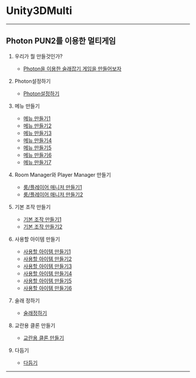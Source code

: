 # Unity3DMulti
--------------------------------------
Photon PUN2를 이용한 멀티게임
----------------    

1. 우리가 뭘 만들것인가?
   * [Photon을 이용한 술래잡기 게임을 만들어보자](lecture/lecture1-1.md)
   
2. Photon설정하기
   * [Photon설정하기](lecture/lecture2-1.md)
   
3. 메뉴 만들기
   * [메뉴 만들기1](lecture/lecture3-1.md)
   * [메뉴 만들기2](lecture/lecture3-2.md)   
   * [메뉴 만들기3](lecture/lecture3-3.md)   
   * [메뉴 만들기4](lecture/lecture3-4.md)   
   * [메뉴 만들기5](lecture/lecture3-5.md)  
   * [메뉴 만들기6](lecture/lecture3-6.md)   
   * [메뉴 만들기7](lecture/lecture3-7.md)   

4. Room Manager와 Player Manager 만들기
   * [룸/플레이어 매니저 만들기1](lecture/lecture4-1.md)   
   * [룸/플레이어 매니저 만들기2](lecture/lecture4-2.md)    
   
5. 기본 조작 만들기
   * [기본 조작 만들기1](lecture/lecture5-1.md)
   * [기본 조작 만들기2](lecture/lecture5-2.md)

6. 사용할 아이템 만들기
   * [사용할 아이템 만들기1](lecture/lecture6-1.md)    
   * [사용할 아이템 만들기2](lecture/lecture6-2.md)      
   * [사용할 아이템 만들기3](lecture/lecture6-3.md)      
   * [사용할 아이템 만들기4](lecture/lecture6-4.md)     
   * [사용할 아이템 만들기5](lecture/lecture6-5.md)     
   * [사용할 아이템 만들기6](lecture/lecture6-6.md)     
   
   
7. 술래 정하기
   * [술래정하기](lecture/lecture7-1.md)

8. 교란용 클론 만들기
   * [교란용 클론 만들기](lecture/lecture8-1.md)

9. 다듬기
   * [다듬기](lecture/lecture9-1.md)
--------------------------

